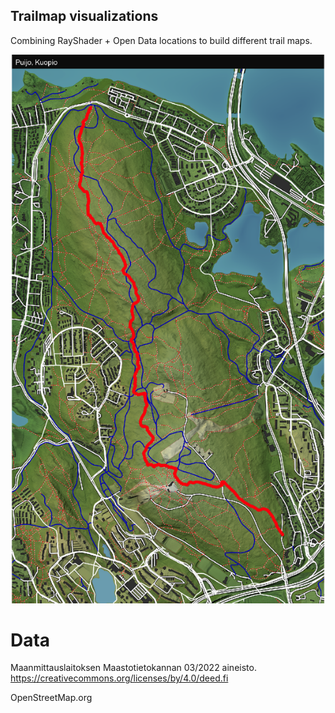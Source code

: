 ## Trailmap visualizations

Combining RayShader + Open Data locations to build different trail maps.

![](puijo_trailmap.png)


# Data

Maanmittauslaitoksen Maastotietokannan 03/2022 aineisto. https://creativecommons.org/licenses/by/4.0/deed.fi

OpenStreetMap.org


